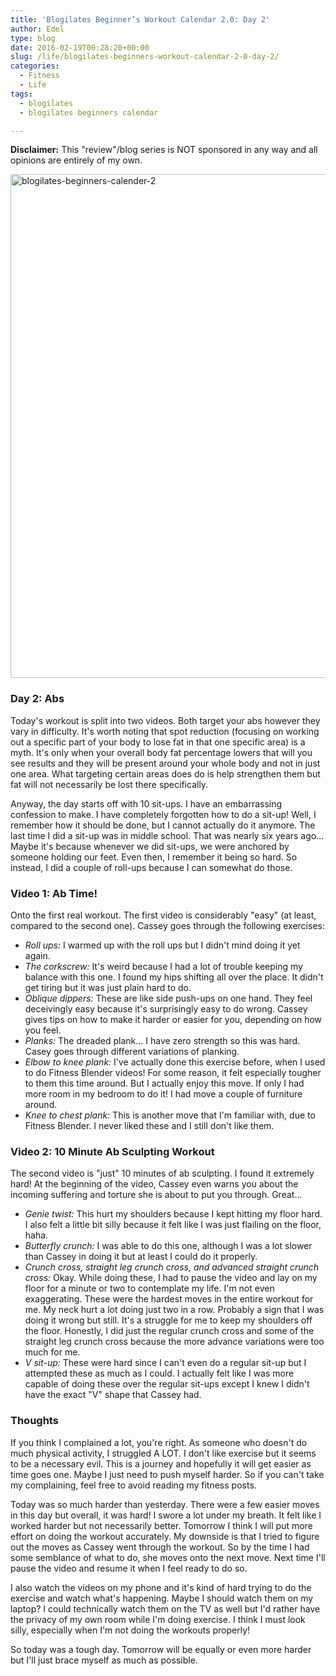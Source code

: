 ```yaml
---
title: 'Blogilates Beginner’s Workout Calendar 2.0: Day 2'
author: Edel
type: blog
date: 2016-02-19T00:28:20+00:00
slug: /life/blogilates-beginners-workout-calendar-2-0-day-2/
categories:
  - Fitness
  - Life
tags:
  - blogilates
  - blogilates beginners calendar

---
```

**Disclaimer:** This "review"/blog series is NOT sponsored in any way and all opinions are entirely of my own.

<a href="http://scattered.me/wp-content/uploads/2016/02/blogilates-beginners-calender-2.png" rel="attachment wp-att-11076"><img src="http://scattered.me/wp-content/uploads/2016/02/blogilates-beginners-calender-2-1024x806.png" alt="blogilates-beginners-calender-2" width="1024" height="806" class="alignnone size-large wp-image-11076" srcset="http://erzadel.net/blog/wp-content/uploads/2016/02/blogilates-beginners-calender-2-1024x806.png 1024w, http://erzadel.net/blog/wp-content/uploads/2016/02/blogilates-beginners-calender-2-300x236.png 300w, http://erzadel.net/blog/wp-content/uploads/2016/02/blogilates-beginners-calender-2-768x604.png 768w" sizes="(max-width: 1024px) 100vw, 1024px" /></a>

### Day 2: Abs

Today's workout is split into two videos. Both target your abs however they vary in difficulty. It's worth noting that spot reduction (focusing on working out a specific part of your body to lose fat in that one specific area) is a myth. It's only when your overall body fat percentage lowers that will you see results and they will be present around your whole body and not in just one area. What targeting certain areas does do is help strengthen them but fat will not necessarily be lost there specifically.

Anyway, the day starts off with 10 sit-ups. I have an embarrassing confession to make. I have completely forgotten how to do a sit-up! Well, I remember how it should be done, but I cannot actually do it anymore. The last time I did a sit-up was in middle school. That was nearly six years ago... Maybe it's because whenever we did sit-ups, we were anchored by someone holding our feet. Even then, I remember it being so hard. So instead, I did a couple of roll-ups because I can somewhat do those.

### Video 1: Ab Time!

<div class="flex-video">
</div>

Onto the first real workout. The first video is considerably "easy" (at least, compared to the second one). Cassey goes through the following exercises:

  * _Roll ups:_ I warmed up with the roll ups but I didn't mind doing it yet again.
  * _The corkscrew:_ It's weird because I had a lot of trouble keeping my balance with this one. I found my hips shifting all over the place. It didn't get tiring but it was just plain hard to do.
  * _Oblique dippers:_ These are like side push-ups on one hand. They feel deceivingly easy because it's surprisingly easy to do wrong. Cassey gives tips on how to make it harder or easier for you, depending on how you feel.
  * _Planks:_ The dreaded plank... I have zero strength so this was hard. Casey goes through different variations of planking.
  * _Elbow to knee plank:_ I've actually done this exercise before, when I used to do Fitness Blender videos! For some reason, it felt especially tougher to them this time around. But I actually enjoy this move. If only I had more room in my bedroom to do it! I had move a couple of furniture around.
  * _Knee to chest plank:_ This is another move that I'm familiar with, due to Fitness Blender. I never liked these and I still don't like them.

### Video 2: 10 Minute Ab Sculpting Workout

<div class="flex-video">
</div>

The second video is "just" 10 minutes of ab sculpting. I found it extremely hard! At the beginning of the video, Cassey even warns you about the incoming suffering and torture she is about to put you through. Great...

  * _Genie twist:_ This hurt my shoulders because I kept hitting my floor hard. I also felt a little bit silly because it felt like I was just flailing on the floor, haha.
  * _Butterfly crunch:_ I was able to do this one, although I was a lot slower than Cassey in doing it but at least I could do it properly.
  * _Crunch cross, straight leg crunch cross, and advanced straight crunch cross:_ Okay. While doing these, I had to pause the video and lay on my floor for a minute or two to contemplate my life. I'm not even exaggerating. These were the hardest moves in the entire workout for me. My neck hurt a lot doing just two in a row. Probably a sign that I was doing it wrong but still. It's a struggle for me to keep my shoulders off the floor. Honestly, I did just the regular crunch cross and some of the straight leg crunch cross because the more advance variations were too much for me.
  * _V sit-up:_ These were hard since I can't even do a regular sit-up but I attempted these as much as I could. I actually felt like I was more capable of doing these over the regular sit-ups except I knew I didn't have the exact "V" shape that Cassey had.

### Thoughts

If you think I complained a lot, you're right. As someone who doesn't do much physical activity, I struggled A LOT. I don't like exercise but it seems to be a necessary evil. This is a journey and hopefully it will get easier as time goes one. Maybe I just need to push myself harder. So if you can't take my complaining, feel free to avoid reading my fitness posts.

Today was so much harder than yesterday. There were a few easier moves in this day but overall, it was hard! I swore a lot under my breath. It felt like I worked harder but not necessarily better. Tomorrow I think I will put more effort on doing the workout accurately. My downside is that I tried to figure out the moves as Cassey went through the workout. So by the time I had some semblance of what to do, she moves onto the next move. Next time I'll pause the video and resume it when I feel ready to do so.

I also watch the videos on my phone and it's kind of hard trying to do the exercise and watch what's happening. Maybe I should watch them on my laptop? I could technically watch them on the TV as well but I'd rather have the privacy of my own room while I'm doing exercise. I think I must look silly, especially when I'm not doing the workouts properly!

So today was a tough day. Tomorrow will be equally or even more harder but I'll just brace myself as much as possible.


